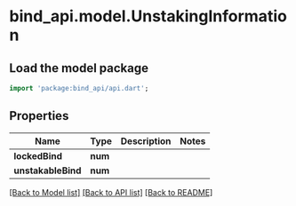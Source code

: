 # bind_api.model.UnstakingInformation

## Load the model package
```dart
import 'package:bind_api/api.dart';
```

## Properties
Name | Type | Description | Notes
------------ | ------------- | ------------- | -------------
**lockedBind** | **num** |  | 
**unstakableBind** | **num** |  | 

[[Back to Model list]](../README.md#documentation-for-models) [[Back to API list]](../README.md#documentation-for-api-endpoints) [[Back to README]](../README.md)


